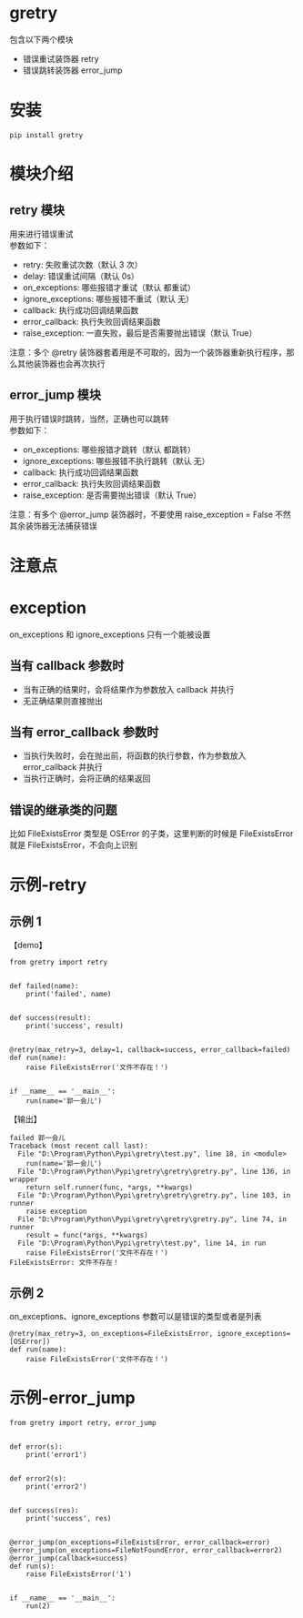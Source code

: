 # gretry

包含以下两个模块

- 错误重试装饰器 retry
- 错误跳转装饰器 error_jump

# 安装

```
pip install gretry
```

# 模块介绍

## retry 模块

用来进行错误重试  
参数如下：

- retry: 失败重试次数（默认 3 次）
- delay: 错误重试间隔（默认 0s）
- on_exceptions: 哪些报错才重试（默认 都重试）
- ignore_exceptions: 哪些报错不重试（默认 无）
- callback: 执行成功回调结果函数
- error_callback: 执行失败回调结果函数
- raise_exception: 一直失败，最后是否需要抛出错误（默认 True）

注意：多个 @retry 装饰器套着用是不可取的，因为一个装饰器重新执行程序，那么其他装饰器也会再次执行

## error_jump 模块

用于执行错误时跳转，当然，正确也可以跳转  
参数如下：

- on_exceptions: 哪些报错才跳转（默认 都跳转）
- ignore_exceptions: 哪些报错不执行跳转（默认 无）
- callback: 执行成功回调结果函数
- error_callback: 执行失败回调结果函数
- raise_exception: 是否需要抛出错误（默认 True）

注意：有多个 @error_jump 装饰器时，不要使用 raise_exception = False 不然其余装饰器无法捕获错误

# 注意点

# exception

on_exceptions 和 ignore_exceptions 只有一个能被设置

## 当有 callback 参数时

- 当有正确的结果时，会将结果作为参数放入 callback 并执行
- 无正确结果则直接抛出

## 当有 error_callback 参数时

- 当执行失败时，会在抛出前，将函数的执行参数，作为参数放入 error_callback 并执行
- 当执行正确时，会将正确的结果返回

## 错误的继承类的问题

比如 FileExistsError 类型是 OSError 的子类，这里判断的时候是 FileExistsError 就是 FileExistsError，不会向上识别

# 示例-retry

## 示例 1

【demo】

```
from gretry import retry


def failed(name):
    print('failed', name)


def success(result):
    print('success', result)


@retry(max_retry=3, delay=1, callback=success, error_callback=failed)
def run(name):
    raise FileExistsError('文件不存在！')


if __name__ == '__main__':
    run(name='郭一会儿')

```

【输出】

```
failed 郭一会儿
Traceback (most recent call last):
  File "D:\Program\Python\Pypi\gretry\test.py", line 18, in <module>
    run(name='郭一会儿')
  File "D:\Program\Python\Pypi\gretry\gretry\gretry.py", line 136, in wrapper
    return self.runner(func, *args, **kwargs)
  File "D:\Program\Python\Pypi\gretry\gretry\gretry.py", line 103, in runner
    raise exception
  File "D:\Program\Python\Pypi\gretry\gretry\gretry.py", line 74, in runner
    result = func(*args, **kwargs)
  File "D:\Program\Python\Pypi\gretry\test.py", line 14, in run
    raise FileExistsError('文件不存在！')
FileExistsError: 文件不存在！
```

## 示例 2

on_exceptions、ignore_exceptions 参数可以是错误的类型或者是列表

```
@retry(max_retry=3, on_exceptions=FileExistsError, ignore_exceptions=[OSError])
def run(name):
    raise FileExistsError('文件不存在！')
```

# 示例-error_jump

```
from gretry import retry, error_jump


def error(s):
    print('error1')


def error2(s):
    print('error2')


def success(res):
    print('success', res)


@error_jump(on_exceptions=FileExistsError, error_callback=error)
@error_jump(on_exceptions=FileNotFoundError, error_callback=error2)
@error_jump(callback=success)
def run(s):
    raise FileExistsError('1')


if __name__ == '__main__':
    run(2)
```